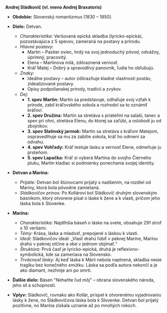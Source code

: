 **Andrej Sládkovič (vl. meno Andrej Braxatoris)**

- **Obdobie:** Slovenský romantizmus (1830 – 1850).
- **Dielo:** Detvan.
  - *Charakteristika:* Veršovaná epická skladba (lyricko-epická), pozostávajúca z 5 spevov, zameraná na postavy a prírodu.
  - *Hlavné postavy:*
    - Martin – Pastier oviec, hrdý na svoj jednoduchý pôvod, odvážny, úprimný, pracovitý.
    - Elena – Martinova milá, zdôraznená vernosť.
    - Kráľ Matej – Dobrý a spravodlivý panovník, ľudia ho obľubujú.
  - *Znaky:*
    - Ideálne postavy – autor zdôrazňuje kladné vlastnosti postáv, zidealizované postavy.
    - Opisy podpolianskej prírody, tradícií a zvykov.
  - *Dej:*
    - **1. spev Martin:** Martin sa predstavuje, odhaľuje svoj vzťah k prírode, zabil kráľovského sokola a rozhodol sa to oznámiť kráľovi.
    - **2. spev Družina:** Martin sa stretáva s priateľmi na salaši, tanec a spev pri ohni, stretáva Elenu, do ktorej sa zaľúbi, a oslobodí ju od zbojníkov.
    - **3. spev Slatinský jarmok:** Martin sa stretáva s kráľom Matejom, ospravedlňuje sa mu za zabitie sokola, kráľ ho odmení za odvahu.
    - **4. spev Vohľady:** Kráľ testuje lásku a vernosť Elene, odmeňuje ju prsteňom.
    - **5. spev Lapačka:** Kráľ si vyberá Martina do svojho Čierneho pluku, Martin kladiac si podmienky ponechania svojej identity.

- **Detvan a Marína:**
  - *Prijatie:* Detvan bol štúrovcami prijatý s nadšením, na rozdiel od Maríny, ktorá bola pôvodne zamietaná.
  - *Sládkovičov prínos:* Po Kollárovi bol Sládkovič druhým slovenským básnikom, ktorý otvorene písal o láske k žene a k vlasti, pričom jeho láska bola k Slovenke.

- **Marína:**
  - *Charakteristika:* Najdlhšia báseň o láske na svete, obsahuje 291 strof s 10 veršami.
  - *Témy:* Krása, láska a mladosť, prepojené s láskou k vlasti.
  - *Ideál:* Sládkovičov ideál: „Vlasť drahú ľúbiť v peknej Maríne, Marínu drahú v peknej otčine a obe v jednom objímať.“
  - *Štruktúra:* Prvá časť je lyricko-epická, druhá je reflexívno-symbolická, kde sa zameriava na Slovensko.
  - *Trvácnosť lásky:* Aj keď láska k Márii nebola naplnená, skladba nesie tragiku bez konečného smútku. Láska sa podľa autora nekončí a je ako diamant, nezhnije ani po smrti.

- **Ďalšie dielo:** Básen "Nehaňte ľud môj" – obrana slovenského národa, jeho síl a schopností.

- **Vplyv:** Sládkovič, rovnako ako Kollár, prispel k otvorenému vyjadrovaniu lásky k žene, no Sládkovičova láska bola k Slovenke. Detvan bol prijatý pozitívne, no Marína získala uznanie až po mnohých rokoch.
